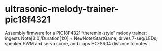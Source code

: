 # ultrasonic-melody-trainer-pic18f4321
Assembly firmware for a PIC18F4321 “theremin-style” melody trainer: ingests Note[3:0]/Duration[1:0] + NewNote/StartGame, drives 7-seg/LEDs, speaker PWM and servo score, and maps HC-SR04 distance to notes.
